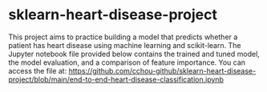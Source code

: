# sklearn-heart-disease-project

This project aims to practice building a model that predicts whether a patient has heart disease using machine learning and scikit-learn. The Jupyter notebook file provided below contains the trained and tuned model, the model evaluation, and a comparison of feature importance. You can access the file at: https://github.com/cchou-github/sklearn-heart-disease-project/blob/main/end-to-end-heart-disease-classification.ipynb
